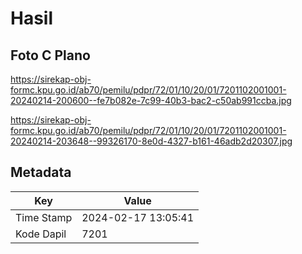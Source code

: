 # Hasil

## Foto C Plano

https://sirekap-obj-formc.kpu.go.id/ab70/pemilu/pdpr/72/01/10/20/01/7201102001001-20240214-200600--fe7b082e-7c99-40b3-bac2-c50ab991ccba.jpg

https://sirekap-obj-formc.kpu.go.id/ab70/pemilu/pdpr/72/01/10/20/01/7201102001001-20240214-203648--99326170-8e0d-4327-b161-46adb2d20307.jpg


## Metadata

| Key        | Value               |
| ---------- | ------------------- |
| Time Stamp | 2024-02-17 13:05:41 |
| Kode Dapil | 7201                |



